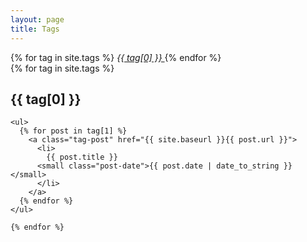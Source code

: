 ```yaml
---
layout: page
title: Tags
---
```


<div>
  <div class="tags-full-list">
    {% for tag in site.tags %}
		<a href="/menu/taglist#{{ tag[0] | slugify }}" class="simple-tag">
			<i class="fa fa-tag" aria-hidden="true">
				{{ tag[0] }}
			</i>
		</a>
    {% endfor %}
  </div>

  <div class="tags-postlist">
    {% for tag in site.tags %}
    <h2 id="{{ tag[0] | slugify }}">{{ tag[0] }}</h2>
    
    <ul>
      {% for post in tag[1] %}
        <a class="tag-post" href="{{ site.baseurl }}{{ post.url }}">
		  <li>
			{{ post.title }}
		  <small class="post-date">{{ post.date | date_to_string }}</small>
		  </li>
        </a>
      {% endfor %}
    </ul>
    
    {% endfor %}
  </div>
</div>
